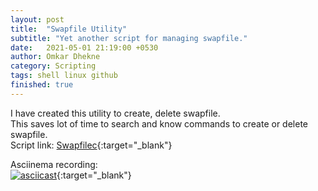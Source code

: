 ```yaml
---
layout: post
title:  "Swapfile Utility"
subtitle: "Yet another script for managing swapfile."
date:   2021-05-01 21:19:00 +0530
author: Omkar Dhekne
category: Scripting
tags: shell linux github
finished: true
---
```


I have created this utility to create, delete swapfile.\
This saves lot of time to search and know commands to create or delete swapfile.\
Script link: [Swapfilec](https://raw.githubusercontent.com/ogdhekne/general-purpose-scripts/master/swapfilec){:target="_blank"}

Asciinema recording:\
[![asciicast](https://asciinema.org/a/jOSVAeJYZwOYXWobDs5u5ADUU.svg)](https://asciinema.org/a/jOSVAeJYZwOYXWobDs5u5ADUU){:target="_blank"}